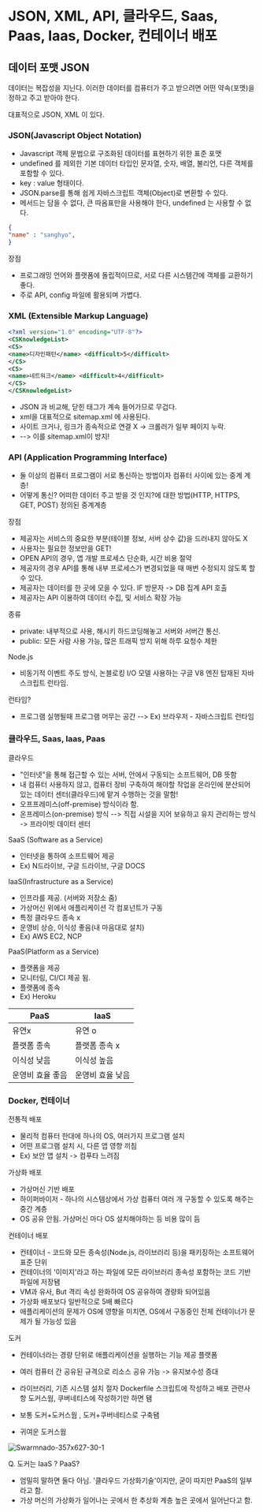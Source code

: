 # JSON, XML, API, 클라우드, Saas, Paas, Iaas, Docker, 컨테이너 배포

## 데이터 포맷 JSON

데이터는 복잡성을 지닌다. 이러한 데이터를 컴퓨터가 주고 받으려면 어떤 약속(포맷)을 정하고 주고 받아야 한다.

대표적으로 JSON, XML 이 있다.

### JSON(Javascript Object Notation)

- Javascript 객체 문법으로 구조화된 데이터를 표현하기 위한 표준 포맷
- undefined 를 제외한 기본 데이터 타입인 문자열, 숫자, 배열, 불리언, 다른 객체를 포함할 수 있다.
- key : value 형태이다.
- JSON.parse를 통해 쉽게 자바스크립트 객체(Object)로 변환할 수 있다.
- 메서드는 담을 수 없다, 큰 따옴표만을 사용해야 한다, undefined 는 사용할 수 없다.

```json
{
"name" : "sanghyo",
}

```
장점 
- 프로그래밍 언어와 플랫폼에 돌립적이므로, 서로 다른 시스템간에 객체를 교환하기 좋다. 
- 주로 API, config 파일에 활용되며 가볍다.


### XML (Extensible Markup Language)
```XML
<?xml version="1.0" encoding="UTF-8"?>
<CSKnowledgeList>
<CS>
<name>디자인패턴</name> <difficult>5</difficult>
</CS>
<CS>
<name>네트워크</name> <difficult>4</difficult>
</CS>
</CSKnowledgeList>
```
- JSON 과 비교해, 닫힌 태그가 계속 들어가므로 무겁다.
- xml을 대표적으로 sitemap.xml 에 사용된다. 
- 사이트 크거나, 링크가 종속적으로 연결 X -> 크롤러가 일부 페이지 누락.
- --> 이를 sitemap.xml이 방지!

### API (Application Programming Interface)
- 둘 이상의 컴퓨터 프로그램이 서로 통신하는 방법이자 컴퓨터 사이에 있는 중계 계층!
- 어떻게 통신? 어떠한 데이터 주고 받을 것 인지?에 대한 방법(HTTP, HTTPS, GET, POST) 정의된 중계계층

장점

- 제공자는 서비스의 중요한 부분(테이블 정보, 서버 상수 값)을 드러내지 않아도 X
- 사용자는 필요한 정보만을 GET!
- OPEN API의 경우, 앱 개발 프로세스 단순화, 시간 비용 절약
- 제공자의 경우 API를 통해 내부 프로세스가 변경되었을 때 매번 수정되지 않도록 할 수 있다.
- 제공자는 데이터를 한 곳에 모을 수 있다. IF 방문자 -> DB 집계 API 호출
- 제공자는 API 이용하여 데이터 수집, 및 서비스 확장 가능

종류
- private: 내부적으로 사용, 해시키 하드코딩해놓고 서버와 서버간 통신.
- public: 모든 사람 사용 가능, 많은 트래픽 방지 위해 하루 요청수 제한


Node.js 
- 비동기적 이벤트 주도 방식, 논블로킹 I/O 모델 사용하는 구글 V8 엔진 탑재된 자바스크립트 런타임.

런타임? 
- 프로그램 실행될때 프로그램 머무는 공간
--> Ex) 브라우저 - 자바스크립트 런타임

### 클라우드, Saas, Iaas, Paas

클라우드
- "인터넷"을 통해 접근할 수 있는 서버, 안에서 구동되는 소프트웨어, DB 뜻함
- 내 컴퓨터 사용하지 않고, 컴퓨터 장비 구축하여 해야할 작업을 온라인에 분산되어 있는 데이터 센터(클라우드)에 맡겨 수행하는 것을 말함!
- 오프프레미스(off-premise) 방식이라 함.
- 온프레미스(on-premise) 방식 --> 직접 시설을 지어 보유하고 유지 관리하는 방식 -> 프라이빗 데이터 센터


SaaS (Software as a Service) 
- 인터넷을 통하여 소프트웨어 제공
- Ex) N드라이브, 구글 드라이브, 구글 DOCS

IaaS(Infrastructure as a Service)
- 인프라를 제공. (서버와 저장소 줌)
- 가상머신 위에서 애플리케이션 각 컴포넌트가 구동
- 특정 클라우드 종속 x 
- 운영비 상승, 이식성 좋음(내 마음대로 설치) 
- Ex) AWS EC2, NCP

PaaS(Platform as a Service)
- 플랫폼을 제공
- 모니터링, CI/CI 제공 됨.
- 플랫폼에 종속 
- Ex) Heroku

|PaaS|IaaS|
|-----|----------|
|유연x|유연 o
|플랫폼 종속|플랫폼 종속 x|
|이식성 낮음|이식성 높음|
|운영비 효율 좋음|운영비 효율 낮음|


### Docker, 컨테이너
전통적 배포
- 물리적 컴퓨터 한대에 하나의 OS, 여러가지 프로그램 설치
- 어떤 프로그램 설치 시, 다른 앱 영향 끼침
- Ex) 보안 앱 설치 -> 컴푸타 느려짐

가상화 배포
- 가상머신 기반 배포
- 하이퍼바이저 - 하나의 시스템상에서 가상 컴퓨터 여러 개 구동할 수 있도록 해주는 중간 계층
- OS 공유 안됨. 가상머신 마다 OS 설치해야하는 등 비용 많이 듬

컨테이너 배포
- 컨테이너 - 코드와 모든 종속성(Node.js, 라이브러리 등)을 패키징하는 소프트웨어 표준 단위
- 컨테이너의 '이미지'라고 하는 파일에 모든 라이브러리 종속성 포함하는 코드 기반 파일에 저장됌
- VM과 유사, But 격리 속성 완화하여 OS 공유하여 경량화 되어있음
- 가상화 배포보다 일반적으로 5배 빠르다
- 애플리케이션의 문제가 OS에 영향을 미치면, OS에서 구동중인 전체 컨테이너가 문제가 될 가능성 있음

도커
- 컨테이너라는 경량 단위로 애플리케이션을 실행하는 기능 제공 플랫폼
- 여러 컴퓨터 간 공유된 규격으로 리소스 공유 가능 -> 유지보수성 증대
- 라이브러리, 기존 시스템 설치 절자 Dockerfile 스크립트에 작성하고 배포 관련사항 도커스웜, 쿠버네티스에 작성하기만 하면 됌
- 보통 도커+도커스웜 , 도커+쿠버네티스로 구축됌

- 귀여운 도커스웜

![Swarmnado-357x627-30-1](https://user-images.githubusercontent.com/49065541/214614060-9b9550f7-f8fe-4061-96bc-5e1911faa99d.gif)

Q. 도커는 IaaS ? PaaS?
- 엄밀히 말하면 둘다 아님. '클라우드 가상화기술'이지만, 굳이 따지만 PaaS의 일부라고 함.
- 가상 머신의 가상화가 일어나는 곳에서 한 추상화 계층 높은 곳에서 일어난다고 함. 

